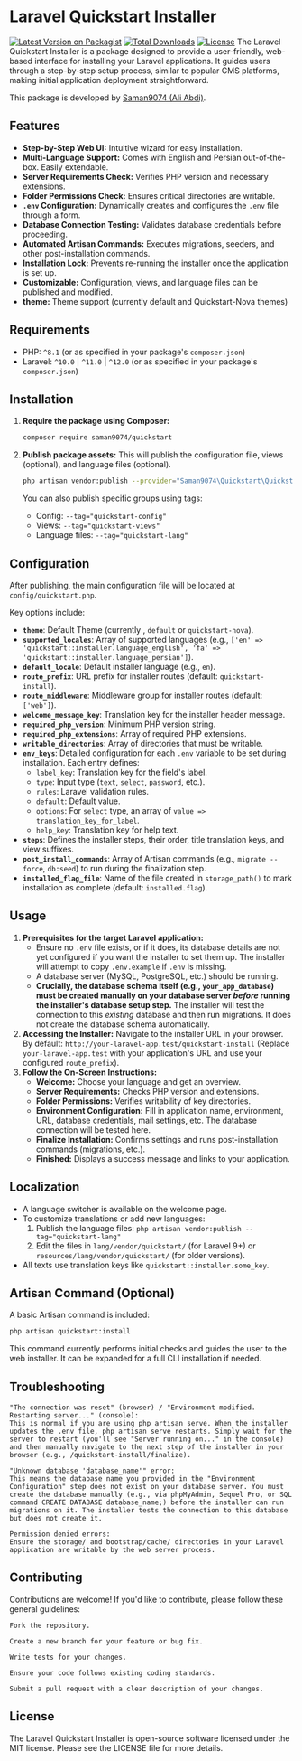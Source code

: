 # Laravel Quickstart Installer

[![Latest Version on Packagist](https://img.shields.io/packagist/v/saman9074/quickstart.svg?style=flat-square)](https://packagist.org/packages/saman9074/quickstart)
[![Total Downloads](https://img.shields.io/packagist/dt/saman9074/quickstart.svg?style=flat-square)](https://packagist.org/packages/saman9074/quickstart)
[![License](https://img.shields.io/packagist/l/saman9074/quickstart.svg?style=flat-square)](LICENSE.md)
The Laravel Quickstart Installer is a package designed to provide a user-friendly, web-based interface for installing your Laravel applications. It guides users through a step-by-step setup process, similar to popular CMS platforms, making initial application deployment straightforward.

This package is developed by [Saman9074 (Ali Abdi)](https://github.com/saman9074).

## Features

* **Step-by-Step Web UI:** Intuitive wizard for easy installation.
* **Multi-Language Support:** Comes with English and Persian out-of-the-box. Easily extendable.
* **Server Requirements Check:** Verifies PHP version and necessary extensions.
* **Folder Permissions Check:** Ensures critical directories are writable.
* **`.env` Configuration:** Dynamically creates and configures the `.env` file through a form.
* **Database Connection Testing:** Validates database credentials before proceeding.
* **Automated Artisan Commands:** Executes migrations, seeders, and other post-installation commands.
* **Installation Lock:** Prevents re-running the installer once the application is set up.
* **Customizable:** Configuration, views, and language files can be published and modified.
* **theme:** Theme support (currently default and Quickstart-Nova themes) 

## Requirements

* PHP: `^8.1` (or as specified in your package's `composer.json`)
* Laravel: `^10.0` | `^11.0` | `^12.0` (or as specified in your package's `composer.json`)

## Installation

1.  **Require the package using Composer:**

    ```bash
    composer require saman9074/quickstart
    ```

2.  **Publish package assets:**
    This will publish the configuration file, views (optional), and language files (optional).

    ```bash
    php artisan vendor:publish --provider="Saman9074\Quickstart\QuickstartServiceProvider"
    ```

    You can also publish specific groups using tags:
    * Config: `--tag="quickstart-config"`
    * Views: `--tag="quickstart-views"`
    * Language files: `--tag="quickstart-lang"`

## Configuration

After publishing, the main configuration file will be located at `config/quickstart.php`.

Key options include:

* **`theme`**: Default Theme (currently , `default` or `quickstart-nova`).
* **`supported_locales`**: Array of supported languages (e.g., `['en' => 'quickstart::installer.language_english', 'fa' => 'quickstart::installer.language_persian']`).
* **`default_locale`**: Default installer language (e.g., `en`).
* **`route_prefix`**: URL prefix for installer routes (default: `quickstart-install`).
* **`route_middleware`**: Middleware group for installer routes (default: `['web']`).
* **`welcome_message_key`**: Translation key for the installer header message.
* **`required_php_version`**: Minimum PHP version string.
* **`required_php_extensions`**: Array of required PHP extensions.
* **`writable_directories`**: Array of directories that must be writable.
* **`env_keys`**: Detailed configuration for each `.env` variable to be set during installation. Each entry defines:
    * `label_key`: Translation key for the field's label.
    * `type`: Input type (`text`, `select`, `password`, etc.).
    * `rules`: Laravel validation rules.
    * `default`: Default value.
    * `options`: For `select` type, an array of `value => translation_key_for_label`.
    * `help_key`: Translation key for help text.
* **`steps`**: Defines the installer steps, their order, title translation keys, and view suffixes.
* **`post_install_commands`**: Array of Artisan commands (e.g., `migrate --force`, `db:seed`) to run during the finalization step.
* **`installed_flag_file`**: Name of the file created in `storage_path()` to mark installation as complete (default: `installed.flag`).

## Usage

1.  **Prerequisites for the target Laravel application:**
    * Ensure no `.env` file exists, or if it does, its database details are not yet configured if you want the installer to set them up. The installer will attempt to copy `.env.example` if `.env` is missing.
    * A database server (MySQL, PostgreSQL, etc.) should be running.
    * **Crucially, the database schema itself (e.g., `your_app_database`) must be created manually on your database server *before* running the installer's database setup step.** The installer will test the connection to this *existing* database and then run migrations. It does not create the database schema automatically.
2.  **Accessing the Installer:**
    Navigate to the installer URL in your browser. By default:
    `http://your-laravel-app.test/quickstart-install`
    (Replace `your-laravel-app.test` with your application's URL and use your configured `route_prefix`).
3.  **Follow the On-Screen Instructions:**
    * **Welcome:** Choose your language and get an overview.
    * **Server Requirements:** Checks PHP version and extensions.
    * **Folder Permissions:** Verifies writability of key directories.
    * **Environment Configuration:** Fill in application name, environment, URL, database credentials, mail settings, etc. The database connection will be tested here.
    * **Finalize Installation:** Confirms settings and runs post-installation commands (migrations, etc.).
    * **Finished:** Displays a success message and links to your application.

## Localization

* A language switcher is available on the welcome page.
* To customize translations or add new languages:
    1.  Publish the language files: `php artisan vendor:publish --tag="quickstart-lang"`
    2.  Edit the files in `lang/vendor/quickstart/` (for Laravel 9+) or `resources/lang/vendor/quickstart/` (for older versions).
* All texts use translation keys like `quickstart::installer.some_key`.

## Artisan Command (Optional)

A basic Artisan command is included:

```bash
php artisan quickstart:install
```
This command currently performs initial checks and guides the user to the web installer. It can be expanded for a full CLI installation if needed.

## Troubleshooting

    "The connection was reset" (browser) / "Environment modified. Restarting server..." (console):
    This is normal if you are using php artisan serve. When the installer updates the .env file, php artisan serve restarts. Simply wait for the server to restart (you'll see "Server running on..." in the console) and then manually navigate to the next step of the installer in your browser (e.g., /quickstart-install/finalize).

    "Unknown database 'database_name'" error:
    This means the database name you provided in the "Environment Configuration" step does not exist on your database server. You must create the database manually (e.g., via phpMyAdmin, Sequel Pro, or SQL command CREATE DATABASE database_name;) before the installer can run migrations on it. The installer tests the connection to this database but does not create it.

    Permission denied errors:
    Ensure the storage/ and bootstrap/cache/ directories in your Laravel application are writable by the web server process.

## Contributing

Contributions are welcome! If you'd like to contribute, please follow these general guidelines:

    Fork the repository.

    Create a new branch for your feature or bug fix.

    Write tests for your changes.

    Ensure your code follows existing coding standards.

    Submit a pull request with a clear description of your changes.

## License

The Laravel Quickstart Installer is open-source software licensed under the MIT license. Please see the LICENSE file for more details.
